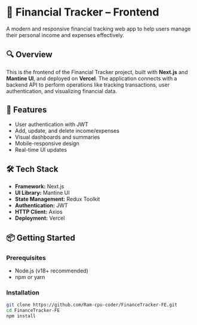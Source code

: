 # 💸 Financial Tracker – Frontend

A modern and responsive financial tracking web app to help users manage their personal income and expenses effectively.

## 🔍 Overview

This is the frontend of the Financial Tracker project, built with **Next.js** and **Mantine UI**, and deployed on **Vercel**. The application connects with a backend API to perform operations like tracking transactions, user authentication, and visualizing financial data.

## 🚀 Features

- User authentication with JWT
- Add, update, and delete income/expenses
- Visual dashboards and summaries
- Mobile-responsive design
- Real-time UI updates

## 🛠 Tech Stack

- **Framework:** Next.js
- **UI Library:** Mantine UI
- **State Management:** Redux Toolkit
- **Authentication:** JWT
- **HTTP Client:** Axios
- **Deployment:** Vercel

## 📦 Getting Started

### Prerequisites

- Node.js (v18+ recommended)
- npm or yarn

### Installation

```bash
git clone https://github.com/Ram-cpu-coder/FinanceTracker-FE.git
cd FinanceTracker-FE
npm install
